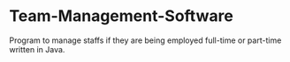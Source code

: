 # Team-Management-Software
Program to manage staffs if they are being employed full-time or part-time written in Java.
